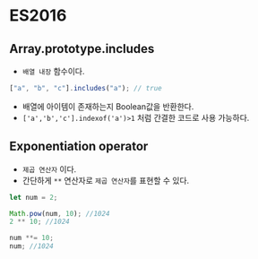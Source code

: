 # ES2016

## Array.prototype.includes

- `배열 내장` 함수이다.

```js
["a", "b", "c"].includes("a"); // true
```

- 배열에 아이템이 존재하는지 Boolean값을 반환한다.
- `['a','b','c'].indexof('a')>1` 처럼 간결한 코드로 사용 가능하다.

## Exponentiation operator

- `제곱 연산자` 이다.
- 간단하게 `**` 연산자로 `제곱 연산자`를 표현할 수 있다.

```js
let num = 2;

Math.pow(num, 10); //1024
2 ** 10; //1024

num **= 10;
num; //1024
```
